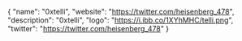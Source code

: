 
{ "name": "0xtelli", "website": "https://twitter.com/heisenberg_478", "description": "0xtelli", "logo": "https://i.ibb.co/1XYhMHC/telli.png", "twitter": "https://twitter.com/heisenberg_478" }

